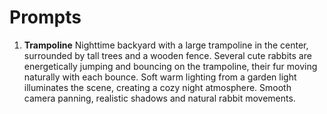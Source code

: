 # Prompts

1. **Trampoline**
Nighttime backyard with a large trampoline in the center, surrounded by tall trees and a wooden fence. Several cute rabbits are energetically jumping and bouncing on the trampoline, their fur moving naturally with each bounce. Soft warm lighting from a garden light illuminates the scene, creating a cozy night atmosphere. Smooth camera panning, realistic shadows and natural rabbit movements.
